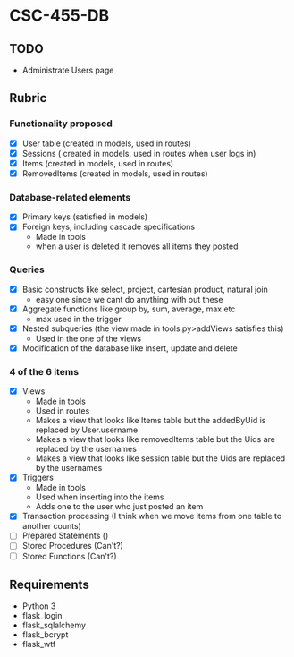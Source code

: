 # CSC-455-DB
## TODO
 * Administrate Users page

## Rubric
### Functionality proposed
 * [X] User table (created in models, used in routes)
 * [X] Sessions ( created in models, used in routes when user logs in)
 * [X] Items (created in models, used in routes)
 * [X] RemovedItems (created in models, used in routes)

### Database-related elements
 * [X] Primary keys (satisfied in models)
 * [X] Foreign keys, including cascade specifications
    * Made in tools
    * when a user is deleted it removes all items they posted

### Queries
 * [X] Basic constructs like select, project, cartesian product, natural join
    * easy one since we cant do anything with out these
 * [X] Aggregate functions like group by, sum, average, max etc 
    * max used in the trigger
 * [X] Nested subqueries (the view made in tools.py>addViews satisfies this)
    * Used in the one of the views
 * [X] Modification of the database like insert, update and delete
 
### 4 of the 6 items
 * [X] Views
    * Made in tools
    * Used in routes
    * Makes a view that looks like Items table but the addedByUid is replaced by User.username
    * Makes a view that looks like removedItems table but the Uids are replaced by the usernames
    * Makes a view that looks like session table but the Uids are replaced by the usernames
 * [X] Triggers
    * Made in tools
    * Used when inserting into the items 
    * Adds one to the user who just posted an item
 * [X] Transaction processing (I think when we move items from one table to another counts)
 * [ ] Prepared Statements ()
 * [ ] Stored Procedures (Can't?)
 * [ ] Stored Functions (Can't?)

## Requirements
 * Python 3
  * flask_login
  * flask_sqlalchemy
  * flask_bcrypt
  * flask_wtf


